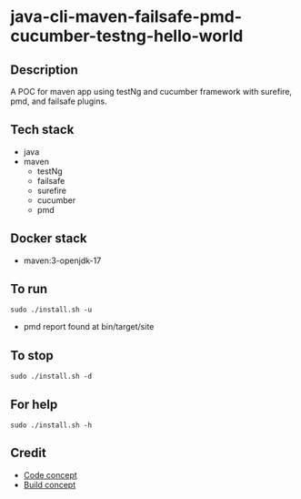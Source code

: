 # java-cli-maven-failsafe-pmd-cucumber-testng-hello-world

## Description
A POC for maven app using testNg
and cucumber framework with surefire,
pmd, and failsafe plugins.

## Tech stack
- java
- maven
  - testNg
  - failsafe
  - surefire
  - cucumber
  - pmd

## Docker stack
- maven:3-openjdk-17

## To run
`sudo ./install.sh -u`
- pmd report found at bin/target/site

## To stop
`sudo ./install.sh -d`

## For help
`sudo ./install.sh -h`

## Credit
- [Code concept](https://stackoverflow.com/questions/67847818/maven-junit-5-cucumber-not-running-tests)
- [Build concept](https://github.com/citrusframework/citrus-samples/blob/main/samples-junit/sample-junit5/pom.xml)

